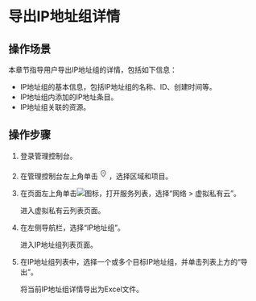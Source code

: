 # 导出IP地址组详情<a name="vpc_IPAddressGroup_0012"></a>

## 操作场景<a name="section1278756142617"></a>

本章节指导用户导出IP地址组的详情，包括如下信息：

-   IP地址组的基本信息，包括IP地址组的名称、ID、创建时间等。
-   IP地址组内添加的IP地址条目。
-   IP地址组关联的资源。

## 操作步骤<a name="section7966103363511"></a>

1.  登录管理控制台。

1.  在管理控制台左上角单击![](figures/icon-region.png)，选择区域和项目。
2.  在页面左上角单击![](figures/zh-cn_image_0000001748768049.png)图标，打开服务列表，选择“网络 \> 虚拟私有云”。

    进入虚拟私有云列表页面。

3.  在左侧导航栏，选择“IP地址组”。

    进入IP地址组列表页面。

4.  在IP地址组列表中，选择一个或多个目标IP地址组，并单击列表上方的“导出”。

    将当前IP地址组详情导出为Excel文件。

